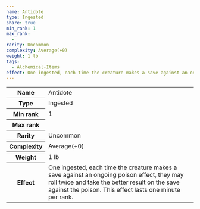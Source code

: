 ```yaml
---
name: Antidote
type: Ingested
share: true
min_rank: 1
max_rank:
  - 
rarity: Uncommon
complexity: Average(+0)
weight: 1 lb
tags:
  - Alchemical-Items
effect: One ingested, each time the creature makes a save against an ongoing poison effect, they may roll twice and take the better result on the save against the poison. This effect lasts one minute per rank.
---
```


<p><span style="overflow-x: auto;"><table><tbody><tr><th>Name</th><td>Antidote</td></tr><tr><th>Type</th><td>Ingested</td></tr><tr><th>Min rank</th><td>1</td></tr><tr><th>Max rank</th><td></td></tr><tr><th>Rarity</th><td>Uncommon</td></tr><tr><th>Complexity</th><td>Average(+0)</td></tr><tr><th>Weight</th><td>1 lb</td></tr><tr><th>Effect</th><td>One ingested, each time the creature makes a save against an ongoing poison effect, they may roll twice and take the better result on the save against the poison. This effect lasts one minute per rank.</td></tr></tbody></table></span></p>